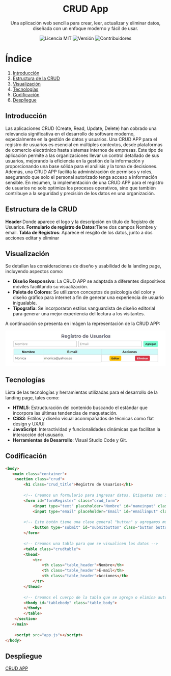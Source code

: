 <h1 align="center">CRUD App</h1>

<p align="center">Una aplicación web sencilla para crear, leer, actualizar y eliminar datos, diseñada con un enfoque moderno y fácil de usar.</p>

<p align="center">
  <img src="https://img.shields.io/badge/licencia-MAC-green" alt="Licencia MIT">
  <img src="https://img.shields.io/badge/versi%C3%B3n-1.0.0-blue" alt="Versión">
  <img src="https://img.shields.io/badge/contribuidores-2-brightgreen" alt="Contribuidores">
</p>


# Índice

1. [Introducción](#introducción)
2. [Estructura de la CRUD](#estructura-de-la-crud)
3. [Visualización](#visualización)
4. [Tecnologías](#tecnologías)
5. [Codificación](#codificación)
6. [Despliegue](#despliegue)

## Introducción
Las aplicaciones CRUD (Create, Read, Update, Delete) han cobrado una relevancia significativa en el desarrollo de software moderno, especialmente en la gestión de datos y usuarios. Una CRUD APP para el registro de usuarios es esencial en múltiples contextos, desde plataformas de comercio electrónico hasta sistemas internos de empresas. Este tipo de aplicación permite a las organizaciones llevar un control detallado de sus usuarios, mejorando la eficiencia en la gestión de la información y proporcionando una base sólida para el análisis y la toma de decisiones. Además, una CRUD APP facilita la administración de permisos y roles, asegurando que solo el personal autorizado tenga acceso a información sensible. En resumen, la implementación de una CRUD APP para el registro de usuarios no solo optimiza los procesos operativos, sino que también contribuye a la seguridad y precisión de los datos en una organización.

## Estructura de la CRUD
**Header**:Donde aparece el logo y la descripción en título de Registro de Usuarios.
**Formulario de registro de Datos**:Tiene dos campos Nombre y email.
**Tabla de Registros**: Aparece el resgito de los datos, junto a dos acciones editar y eliminar

## Visualización
Se detallan las consideraciones de diseño y usabilidad de la landing page, incluyendo aspectos como:
- **Diseño Responsivo**: La CRUD APP se adaptada a diferentes dispositivos móviles facilitando su visualización.
- **Paleta de Colores**: Se utilizaron conceptos de psicología del color y diseño gráfico para internet a fin de generar una experiencia de usuario inigualable.
- **Tipografía**: Se incorporaron estilos vanguardista de diseño editorial para generar una mejor experiencia del lectura a los visitantes.

A continuación se presenta en imágen la representación de la CRUD APP:

![](https://github.com/monicarias/CRUD-APP/blob/main/img1.jpg?raw=true)

## Tecnologías 
Lista de las tecnologías y herramientas utilizadas para el desarrollo de la landing page, tales como:
- **HTML5**: Estructuración del contenido buscando el estándar que incorpora las últimas tendencias de maquetación.
- **CSS3**: Estilos y diseño visual aconmpañados de técnicas como flat design y UX/UI
- **JavaScript**: Interactividad y funcionalidades dinámicas que facilitan la interacción del ususario.
- **Herramientas de Desarrollo**: Visual Studio Code y Git.

## Codificación

```html
<body>
   <main class="container">
    <section class="crud">
        <h1 class="crud_title">Registro de Usuarios</h1>

        <!-- Creamos un formulario para ingresar datos. Etiquetas con id para modificar en Js y Class en CSS -->
        <form id="formRegister" class="crud_form">
            <input type="text" placeholder="Nombre" id="nameinput" class="form_input">
            <input type="email" placeholder="Email" id="emailinput" class="form_input">

        <!-- Este botón tiene una clase general "button" y agregamos modificadores como button--primary -->    
            <button type="submit" id="submitbutton" class="button button--primary" >Agregar</button>
        </form>

        <!-- Creamos una tabla para que se visualicen los datos -->
        <table class="crudtable">
        <thead>
            <tr>
                <th class="table_header">Nombre</th>
                <th class="table_header">E-mail</th>
                <th class="table_header">Acciones</th>
            </tr>
        </thead>

        <!-- Creamos el cuerpo de la tabla que se agrega o elimina automaticamente -->
        <tbody id="tablebody" class="table_body">
        </tbody>
        </table>
    </section>
   </main>
    
    <script src="app.js"></script>    
</body>
```

## Despliegue
[CRUD APP](https://ejemplocrudapp.netlify.app)

